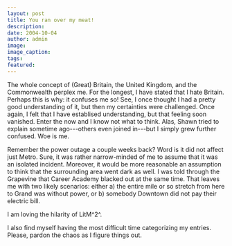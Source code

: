 ```yaml
---
layout: post
title: You ran over my meat!
description:
date: 2004-10-04
author: admin
image:
image_caption:
tags:
featured:
---
```


The whole concept of (Great) Britain, the United Kingdom, and the Commonwealth perplex me. For the longest, I have stated that I hate Britain. Perhaps this is why: it confuses me so! See, I once thought I had a pretty good understanding of it, but then my certainties were challenged. Once again, I felt that I have establised understanding, but that feeling soon vanished. Enter the now and I know not what to think. Alas, Shawn tried to explain sometime ago---others even joined in---but I simply grew further confused. Woe is me.

Remember the power outage a couple weeks back? Word is it did not affect just Metro. Sure, it was rather narrow-minded of me to assume that it was an isolated incident. Moreover, it would be more reasonable an assumption to think that the surrounding area went dark as well. I was told through the Grapevine that Career Academy blacked out at the same time. That leaves me with two likely scenarios: either a) the entire mile or so stretch from here to Grand was without power, or b) somebody Downtown did not pay their electric bill.

I am loving the hilarity of LitM^2^.

I also find myself having the most difficult time categorizing my entries. Please, pardon the chaos as I figure things out.
